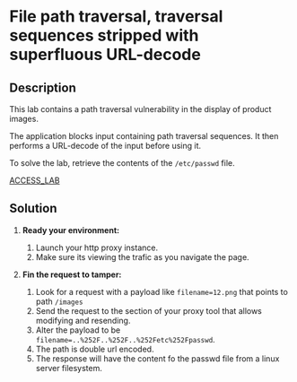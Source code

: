 # File path traversal, traversal sequences stripped with superfluous URL-decode

## Description

This lab contains a path traversal vulnerability in the display of product images.

The application blocks input containing path traversal sequences. It then performs a URL-decode of the input before using it.

To solve the lab, retrieve the contents of the ```/etc/passwd``` file.

[ACCESS_LAB](<https://portswigger.net/web-security/learning-paths/path-traversal/common-obstacles-to-exploiting-path-traversal-vulnerabilities/file-path-traversal/lab-superfluous-url-decode#>)

## Solution

1. __Ready your environment:__

    1. Launch your http proxy instance.
    1. Make sure its viewing the trafic as you navigate the page.

1. __Fin the request to tamper:__

    1. Look for a request with a payload like ```filename=12.png``` that points to path ```/images```
    1. Send the request to the section of your proxy tool that allows modifying and resending.
    1. Alter the payload to be ```filename=..%252F..%252F..%252Fetc%252Fpasswd```.
    1. The path is double url encoded.
    1. The response will have the content fo the passwd file from a linux server filesystem.

